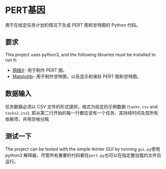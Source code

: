 # PERT基因

用于在给定任务计划的情况下生成 PERT 图和甘特图的 Python 代码。

## 要求

This project uses python3, and the following libraries must be installed to run it:

-   [网络X](https://networkx.github.io/)- 用于制作 PERT 图。
-   [Matplotlib](https://matplotlib.org/)- 用于制作甘特图，以及显示和保存 PERT 图和甘特图。

## 数据输入

任务数据必须以 CSV 文件的形式提供，格式为给定的示例数据 (`tasks.csv` and `tasks2.csv`),
即从第二行开始的每一行都应该有一个任务、其持续时间及其所有依赖项，并用空格分隔

## 测试一下

The project can be tested with the simple tkinter GUI by running `gui.py`使用 python3 解释器，尽管所有重要的代码都在`pert.py`也可以在指定要加载的文件后运行。
